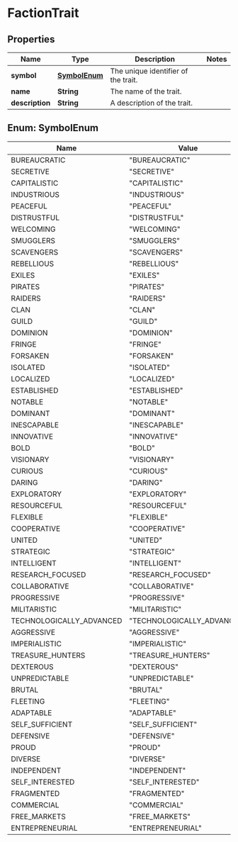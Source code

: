 

# FactionTrait


## Properties

| Name | Type | Description | Notes |
|------------ | ------------- | ------------- | -------------|
|**symbol** | [**SymbolEnum**](#SymbolEnum) | The unique identifier of the trait. |  |
|**name** | **String** | The name of the trait. |  |
|**description** | **String** | A description of the trait. |  |



## Enum: SymbolEnum

| Name | Value |
|---- | -----|
| BUREAUCRATIC | &quot;BUREAUCRATIC&quot; |
| SECRETIVE | &quot;SECRETIVE&quot; |
| CAPITALISTIC | &quot;CAPITALISTIC&quot; |
| INDUSTRIOUS | &quot;INDUSTRIOUS&quot; |
| PEACEFUL | &quot;PEACEFUL&quot; |
| DISTRUSTFUL | &quot;DISTRUSTFUL&quot; |
| WELCOMING | &quot;WELCOMING&quot; |
| SMUGGLERS | &quot;SMUGGLERS&quot; |
| SCAVENGERS | &quot;SCAVENGERS&quot; |
| REBELLIOUS | &quot;REBELLIOUS&quot; |
| EXILES | &quot;EXILES&quot; |
| PIRATES | &quot;PIRATES&quot; |
| RAIDERS | &quot;RAIDERS&quot; |
| CLAN | &quot;CLAN&quot; |
| GUILD | &quot;GUILD&quot; |
| DOMINION | &quot;DOMINION&quot; |
| FRINGE | &quot;FRINGE&quot; |
| FORSAKEN | &quot;FORSAKEN&quot; |
| ISOLATED | &quot;ISOLATED&quot; |
| LOCALIZED | &quot;LOCALIZED&quot; |
| ESTABLISHED | &quot;ESTABLISHED&quot; |
| NOTABLE | &quot;NOTABLE&quot; |
| DOMINANT | &quot;DOMINANT&quot; |
| INESCAPABLE | &quot;INESCAPABLE&quot; |
| INNOVATIVE | &quot;INNOVATIVE&quot; |
| BOLD | &quot;BOLD&quot; |
| VISIONARY | &quot;VISIONARY&quot; |
| CURIOUS | &quot;CURIOUS&quot; |
| DARING | &quot;DARING&quot; |
| EXPLORATORY | &quot;EXPLORATORY&quot; |
| RESOURCEFUL | &quot;RESOURCEFUL&quot; |
| FLEXIBLE | &quot;FLEXIBLE&quot; |
| COOPERATIVE | &quot;COOPERATIVE&quot; |
| UNITED | &quot;UNITED&quot; |
| STRATEGIC | &quot;STRATEGIC&quot; |
| INTELLIGENT | &quot;INTELLIGENT&quot; |
| RESEARCH_FOCUSED | &quot;RESEARCH_FOCUSED&quot; |
| COLLABORATIVE | &quot;COLLABORATIVE&quot; |
| PROGRESSIVE | &quot;PROGRESSIVE&quot; |
| MILITARISTIC | &quot;MILITARISTIC&quot; |
| TECHNOLOGICALLY_ADVANCED | &quot;TECHNOLOGICALLY_ADVANCED&quot; |
| AGGRESSIVE | &quot;AGGRESSIVE&quot; |
| IMPERIALISTIC | &quot;IMPERIALISTIC&quot; |
| TREASURE_HUNTERS | &quot;TREASURE_HUNTERS&quot; |
| DEXTEROUS | &quot;DEXTEROUS&quot; |
| UNPREDICTABLE | &quot;UNPREDICTABLE&quot; |
| BRUTAL | &quot;BRUTAL&quot; |
| FLEETING | &quot;FLEETING&quot; |
| ADAPTABLE | &quot;ADAPTABLE&quot; |
| SELF_SUFFICIENT | &quot;SELF_SUFFICIENT&quot; |
| DEFENSIVE | &quot;DEFENSIVE&quot; |
| PROUD | &quot;PROUD&quot; |
| DIVERSE | &quot;DIVERSE&quot; |
| INDEPENDENT | &quot;INDEPENDENT&quot; |
| SELF_INTERESTED | &quot;SELF_INTERESTED&quot; |
| FRAGMENTED | &quot;FRAGMENTED&quot; |
| COMMERCIAL | &quot;COMMERCIAL&quot; |
| FREE_MARKETS | &quot;FREE_MARKETS&quot; |
| ENTREPRENEURIAL | &quot;ENTREPRENEURIAL&quot; |



